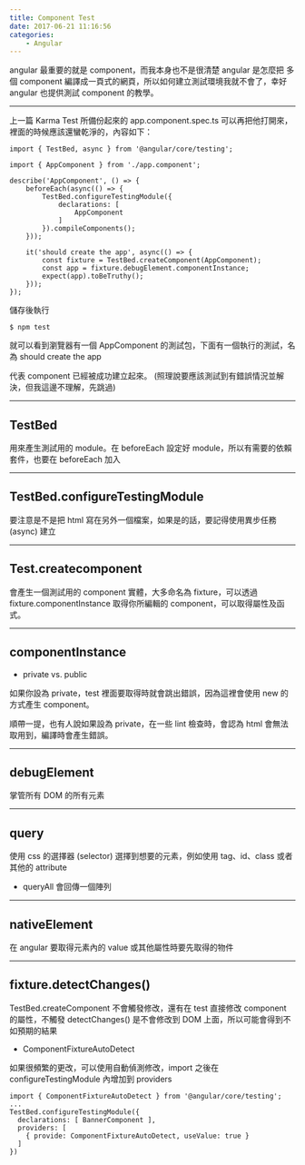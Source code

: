 ```yaml
---
title: Component Test
date: 2017-06-21 11:16:56
categories: 
    - Angular
---
```


angular 最重要的就是 component，而我本身也不是很清楚 angular 是怎麼把 多個 component 編譯成一頁式的網頁，所以如何建立測試環境我就不會了，幸好
 angular 也提供測試 component 的教學。

<!--more-->

---

上一篇 Karma Test 所備份起來的 app.component.spec.ts 可以再把他打開來，裡面的時候應該還蠻乾淨的，內容如下：

```
import { TestBed, async } from '@angular/core/testing';

import { AppComponent } from './app.component';

describe('AppComponent', () => {
    beforeEach(async(() => {
        TestBed.configureTestingModule({
            declarations: [
                AppComponent
            ]
        }).compileComponents();
    }));

    it('should create the app', async(() => {
        const fixture = TestBed.createComponent(AppComponent);
        const app = fixture.debugElement.componentInstance;
        expect(app).toBeTruthy();
    }));
});
```

儲存後執行 
```
$ npm test
```

就可以看到瀏覽器有一個 AppComponent 的測試包，下面有一個執行的測試，名為 should create the app

代表 component 已經被成功建立起來。
(照理說要應該測試到有錯誤情況並解決，但我這邊不理解，先跳過)

---

## TestBed

用來產生測試用的 module。在 beforeEach 設定好 module，所以有需要的依賴套件，也要在 beforeEach 加入

---

## TestBed.configureTestingModule

要注意是不是把 html 寫在另外一個檔案，如果是的話，要記得使用異步任務 (async) 建立

---

## Test.createcomponent

會產生一個測試用的 component 實體，大多命名為 fixture，可以透過 fixture.componentInstance 取得你所編輯的 component，可以取得屬性及函式。

---

## componentInstance

- private vs. public

如果你設為 private，test 裡面要取得時就會跳出錯誤，因為這裡會使用 new 的方式產生 component。

順帶一提，也有人說如果設為 private，在一些 lint 檢查時，會認為 html 會無法取用到，編譯時會產生錯誤。

---

## debugElement

掌管所有 DOM 的所有元素

---

## query

使用 css 的選擇器 (selector) 選擇到想要的元素，例如使用 tag、id、class 或者其他的 attribute

- queryAll 會回傳一個陣列

---

## nativeElement

在 angular 要取得元素內的 value 或其他屬性時要先取得的物件

---

## fixture.detectChanges()

TestBed.createComponent 不會觸發修改，還有在 test 直接修改 component 的屬性，不觸發 detectChanges() 是不會修改到 DOM 上面，所以可能會得到不如預期的結果

- ComponentFixtureAutoDetect

如果很頻繁的更改，可以使用自動偵測修改，import 之後在 configureTestingModule 內增加到 providers

```
import { ComponentFixtureAutoDetect } from '@angular/core/testing';
...
TestBed.configureTestingModule({
  declarations: [ BannerComponent ],
  providers: [
    { provide: ComponentFixtureAutoDetect, useValue: true }
  ]
})
```